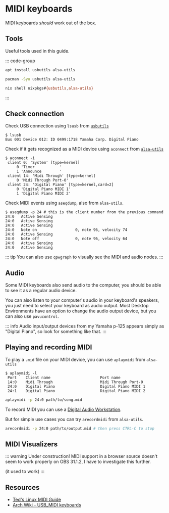 # MIDI keyboards

MIDI keyboards *should* work out of the box.

## Tools

Useful tools used in this guide.

::: code-group

```sh [Debian]
apt install usbutils alsa-utils
```

```sh [Arch]
pacman -Syu usbutils alsa-utils
```

```sh [Nix]
nix shell nixpkgs#{usbutils,alsa-utils}
```

:::

## Check connection

Check USB connection using `lsusb` from [`usbutils`](http://www.linux-usb.org/)

```console
$ lsusb
Bus 001 Device 012: ID 0499:1718 Yamaha Corp. Digital Piano
```

Check if it gets recognized as a MIDI device using `aconnect` from
[`alsa-utils`](http://www.alsa-project.org/)

```console
$ aconnect -i
 client 0: 'System' [type=kernel]
     0 'Timer           '
     1 'Announce        '
 client 14: 'Midi Through' [type=kernel]
     0 'Midi Through Port-0'
 client 24: 'Digital Piano' [type=kernel,card=2]
     0 'Digital Piano MIDI 1'
     1 'Digital Piano MIDI 2'
```

Check MIDI events using `aseqdump`, also from `alsa-utils`.

```console
$ aseqdump -p 24 # this is the client number from the previous command
24:0   Active Sensing
24:0   Active Sensing
24:0   Active Sensing
24:0   Note on                 0, note 96, velocity 74
24:0   Active Sensing
24:0   Note off                0, note 96, velocity 64
24:0   Active Sensing
24:0   Active Sensing
```

::: tip
You can also use `qpwgraph` to visually see the MIDI and audio nodes.
:::

## Audio

Some MIDI keyboards also send audio to the computer, you should be able to see
it as a regular audio device.

You can also listen to your computer's audio in your keyboard's speakers, you
just need to select your keyboard as audio output. Most Desktop Environments
have an option to change the audio output device, but you can also use
`pavucontrol`.

::: info
Audio input/output devices from my Yamaha p-125 appears simply as "Digital
Piano", so look for something like that.
:::

## Playing and recording MIDI

To play a `.mid` file on your MIDI device, you can use `aplaymidi`
from `alsa-utils`

```console
$ aplaymidi -l
 Port    Client name                      Port name
 14:0    Midi Through                     Midi Through Port-0
 24:0    Digital Piano                    Digital Piano MIDI 1
 24:1    Digital Piano                    Digital Piano MIDI 2
```

```sh
aplaymidi -p 24:0 path/to/song.mid
```

To record MIDI you can use a [Digital Audio Workstation](https://wiki.archlinux.org/title/List_of_applications/Multimedia#Digital_audio_workstations).

But for simple use cases you can try `arecordmidi` from
`alsa-utils`.

```sh
arecordmidi -p 24:0 path/to/output.mid # then press CTRL-C to stop
```

## MIDI Visualizers

::: warning Under construction!
MIDI support in a browser source doesn't seem to work properly on OBS 31.1.2,
I have to investigate this further.

(it used to work)
:::

## Resources

- [Ted's Linux MIDI Guide](http://tedfelix.com/linux/linux-midi.html)
- [Arch Wiki - USB_MIDI keyboards](https://wiki.archlinux.org/title/USB_MIDI_keyboards)
